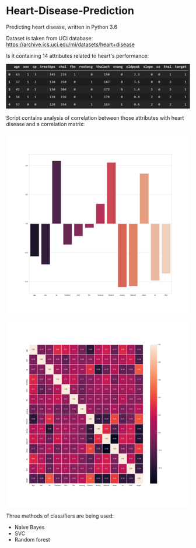 # Heart-Disease-Prediction
Predicting heart disease, written in Python 3.6

Dataset is taken from UCI database: https://archive.ics.uci.edu/ml/datasets/heart+disease

Is it containing 14 attributes related to heart's performance:

![Dataset](./img/table.PNG)

Script contains analysis of correlation between those attributes with heart disease and a correlation matrix:

![Correlation](./img/correlation.png)

![Correlation Matrix](./img/corrmatrix.png)

Three methods of classifiers are being used:
* Naive Bayes
* SVC
* Random forest

